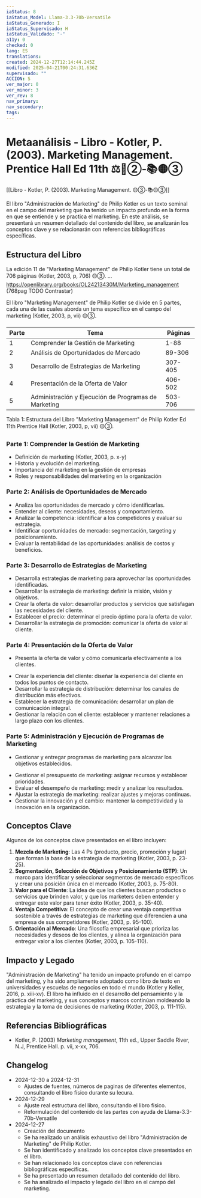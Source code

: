 ```yaml
---
iaStatus: 8
iaStatus_Model: Llama-3.3-70b-Versatile
iaStatus_Generado: I
iaStatus_Supervisado: H
iaStatus_Validado: "-"
a11y: 0
checked: 0
lang: ES
translations: 
created: 2024-12-27T12:14:44.245Z
modified: 2025-04-21T00:24:31.636Z
supervisado: ""
ACCION: S
ver_major: 0
ver_minor: 3
ver_rev: 8
nav_primary: 
nav_secondary: 
tags:
---
```

# Metaanálisis - Libro - Kotler, P. (2003). Marketing Management. Prentice Hall Ed 11th ⚖️🔴②-📚🟡③

[[Libro - Kotler, P. (2003). Marketing Management. 🟡③-📚🟡③]]

El libro "Administración de Marketing" de Philip Kotler es un texto seminal en el campo del marketing que ha tenido un impacto profundo en la forma en que se entiende y se practica el marketing. En este análisis, se presentará un resumen detallado del contenido del libro, se analizarán los conceptos clave y se relacionarán con referencias bibliográficas específicas.

## Estructura del Libro

La edición 11 de "Marketing Management" de Philip Kotler tiene un total de 706 páginas (Kotler, 2003, p, 706) 🟡③. ... https://openlibrary.org/books/OL24213430M/Marketing_management (768pag TODO Contrastar)


El libro "Marketing Management" de Philip Kotler se divide en 5 partes, cada una de las cuales aborda un tema específico en el campo del marketing (Kotler, 2003, p, vii) 🟡③.

| Parte | Tema                                                 | Páginas |
| ----- | ---------------------------------------------------- | ------- |
| 1     | Comprender la Gestión de Marketing                   | 1-88    |
| 2     | Análisis de Oportunidades de Mercado                 | 89-306  |
| 3     | Desarrollo de Estrategias de Marketing               | 307-405 |
| 4     | Presentación de la Oferta de Valor                   | 406-502 |
| 5     | Administración y Ejecución de Programas de Marketing | 503-706 |
Tabla 1: Estructura del Libro "Marketing Management" de Philip Kotler Ed 11th Prentice Hall (Kotler, 2003, p, vii) 🟡③.
### Parte 1: Comprender la Gestión de Marketing

- Definición de marketing (Kotler, 2003, p. x-y)
- Historia y evolución del marketing.
- Importancia del marketing en la gestión de empresas
- Roles y responsabilidades del marketing en la organización
### Parte 2: Análisis de Oportunidades de Mercado

- Analiza las oportunidades de mercado y cómo identificarlas.
- Entender al cliente: necesidades, deseos y comportamiento.
- Analizar la competencia: identificar a los competidores y evaluar su estrategia.
- Identificar oportunidades de mercado: segmentación, targeting y posicionamiento.
- Evaluar la rentabilidad de las oportunidades: análisis de costos y beneficios.
### Parte 3: Desarrollo de Estrategias de Marketing

- Desarrolla estrategias de marketing para aprovechar las oportunidades identificadas.
- Desarrollar la estrategia de marketing: definir la misión, visión y objetivos.
- Crear la oferta de valor: desarrollar productos y servicios que satisfagan las necesidades del cliente.
- Establecer el precio: determinar el precio óptimo para la oferta de valor.
- Desarrollar la estrategia de promoción: comunicar la oferta de valor al cliente.

### Parte 4: Presentación de la Oferta de Valor

* Presenta la oferta de valor y cómo comunicarla efectivamente a los clientes.
- Crear la experiencia del cliente: diseñar la experiencia del cliente en todos los puntos de contacto.
- Desarrollar la estrategia de distribución: determinar los canales de distribución más efectivos.
- Establecer la estrategia de comunicación: desarrollar un plan de comunicación integral.
- Gestionar la relación con el cliente: establecer y mantener relaciones a largo plazo con los clientes.
### Parte 5: Administración y Ejecución de Programas de Marketing

* Gestionar y entregar programas de marketing para alcanzar los objetivos establecidos.
- Gestionar el presupuesto de marketing: asignar recursos y establecer prioridades.
- Evaluar el desempeño de marketing: medir y analizar los resultados.
- Ajustar la estrategia de marketing: realizar ajustes y mejoras continuas.
- Gestionar la innovación y el cambio: mantener la competitividad y la innovación en la organización.
## Conceptos Clave

Algunos de los conceptos clave presentados en el libro incluyen:

1. **Mezcla de Marketing**: Las 4 Ps (producto, precio, promoción y lugar) que forman la base de la estrategia de marketing (Kotler, 2003, p. 23-25).
2. **Segmentación, Selección de Objetivos y Posicionamiento (STP)**: Un marco para identificar y seleccionar segmentos de mercado específicos y crear una posición única en el mercado (Kotler, 2003, p. 75-80).
3. **Valor para el Cliente**: La idea de que los clientes buscan productos o servicios que brinden valor, y que los marketers deben entender y entregar este valor para tener éxito (Kotler, 2003, p. 35-40).
4. **Ventaja Competitiva**: El concepto de crear una ventaja competitiva sostenible a través de estrategias de marketing que diferencien a una empresa de sus competidores (Kotler, 2003, p. 95-100).
5. **Orientación al Mercado**: Una filosofía empresarial que prioriza las necesidades y deseos de los clientes, y alinea la organización para entregar valor a los clientes (Kotler, 2003, p. 105-110).
## Impacto y Legado

"Administración de Marketing" ha tenido un impacto profundo en el campo del marketing, y ha sido ampliamente adoptado como libro de texto en universidades y escuelas de negocios en todo el mundo (Kotler y Keller, 2016, p. xiii-xv). El libro ha influido en el desarrollo del pensamiento y la práctica del marketing, y sus conceptos y marcos continúan moldeando la estrategia y la toma de decisiones de marketing (Kotler, 2003, p. 111-115).
## Referencias Bibliográficas

* Kotler, P. (2003) _Marketing management_, 11th ed., Upper Saddle River, N.J, Prentice Hall. p. vii, x-xx, 706.
## Changelog

* 2024-12-30 a 2024-12-31
	* Ajustes de fuentes, números de paginas de diferentes elementos, consultando el libro físico durante su lecura.
* 2024-12-29
	* Ajuste real estructura del libro, consultando el libro fisico.
	* Reformulación del contenido de las partes con ayuda de Llama-3.3-70b-Versatile
* 2024-12-27
	* Creación del documento
	* Se ha realizado un análisis exhaustivo del libro "Administración de Marketing" de Philip Kotler.
	* Se han identificado y analizado los conceptos clave presentados en el libro.
	* Se han relacionado los conceptos clave con referencias bibliográficas específicas.
	* Se ha presentado un resumen detallado del contenido del libro.
	* Se ha analizado el impacto y legado del libro en el campo del marketing.